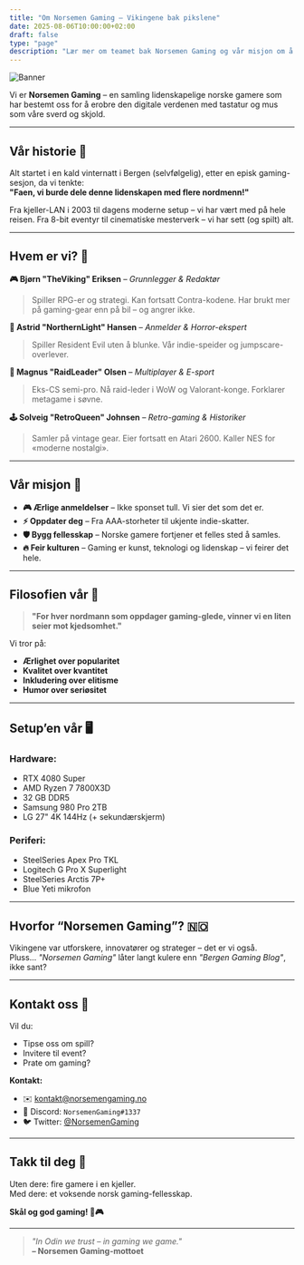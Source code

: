 ```yaml
---
title: "Om Norsemen Gaming – Vikingene bak pikslene"
date: 2025-08-06T10:00:00+02:00
draft: false
type: "page"
description: "Lær mer om teamet bak Norsemen Gaming og vår misjon om å skape det beste norske gaming-innholdet"
---
```


![Banner](/images/vikinggaming.png)

Vi er **Norsemen Gaming** – en samling lidenskapelige norske gamere som har bestemt oss for å erobre den digitale verdenen med tastatur og mus som våre sverd og skjold.

---

## Vår historie 🏰

Alt startet i en kald vinternatt i Bergen (selvfølgelig), etter en episk gaming-sesjon, da vi tenkte:  
**"Faen, vi burde dele denne lidenskapen med flere nordmenn!"**

Fra kjeller-LAN i 2003 til dagens moderne setup – vi har vært med på hele reisen. Fra 8-bit eventyr til cinematiske mesterverk – vi har sett (og spilt) alt.

---

## Hvem er vi? 👥

**🎮 Bjørn "TheViking" Eriksen** – *Grunnlegger & Redaktør*  
> Spiller RPG-er og strategi. Kan fortsatt Contra-kodene. Har brukt mer på gaming-gear enn på bil – og angrer ikke.

**👻 Astrid "NorthernLight" Hansen** – *Anmelder & Horror-ekspert*  
> Spiller Resident Evil uten å blunke. Vår indie-speider og jumpscare-overlever.

**🔫 Magnus "RaidLeader" Olsen** – *Multiplayer & E-sport*  
> Eks-CS semi-pro. Nå raid-leder i WoW og Valorant-konge. Forklarer metagame i søvne.

**🕹️ Solveig "RetroQueen" Johnsen** – *Retro-gaming & Historiker*  
> Samler på vintage gear. Eier fortsatt en Atari 2600. Kaller NES for «moderne nostalgi».

---

## Vår misjon 🎯

- **🎮 Ærlige anmeldelser** – Ikke sponset tull. Vi sier det som det er.
- **⚡ Oppdater deg** – Fra AAA-storheter til ukjente indie-skatter.
- **🛡️ Bygg fellesskap** – Norske gamere fortjener et felles sted å samles.
- **🔥 Feir kulturen** – Gaming er kunst, teknologi og lidenskap – vi feirer det hele.

---

## Filosofien vår 💭

> **"For hver nordmann som oppdager gaming-glede, vinner vi en liten seier mot kjedsomhet."**

Vi tror på:
- **Ærlighet over popularitet**
- **Kvalitet over kvantitet**
- **Inkludering over elitisme**
- **Humor over seriøsitet**

---

## Setup’en vår 🖥️

### Hardware:
- RTX 4080 Super  
- AMD Ryzen 7 7800X3D  
- 32 GB DDR5  
- Samsung 980 Pro 2TB  
- LG 27" 4K 144Hz (+ sekundærskjerm)

### Periferi:
- SteelSeries Apex Pro TKL  
- Logitech G Pro X Superlight  
- SteelSeries Arctis 7P+  
- Blue Yeti mikrofon

---

## Hvorfor “Norsemen Gaming”? 🇳🇴

Vikingene var utforskere, innovatører og strateger – det er vi også.  
Pluss... *"Norsemen Gaming"* låter langt kulere enn *"Bergen Gaming Blog"*, ikke sant?

---

## Kontakt oss 📧

Vil du:
- Tipse oss om spill?  
- Invitere til event?  
- Prate om gaming?

**Kontakt:**
- ✉️ kontakt@norsemengaming.no  
- 💬 Discord: `NorsemenGaming#1337`  
- 🐦 Twitter: [@NorsemenGaming](https://twitter.com/NorsemenGaming)

---

## Takk til deg 🙏

Uten dere: fire gamere i en kjeller.  
Med dere: et voksende norsk gaming-fellesskap.

**Skål og god gaming! 🍻🎮**

---

> *"In Odin we trust – in gaming we game."*  
> **– Norsemen Gaming-mottoet**